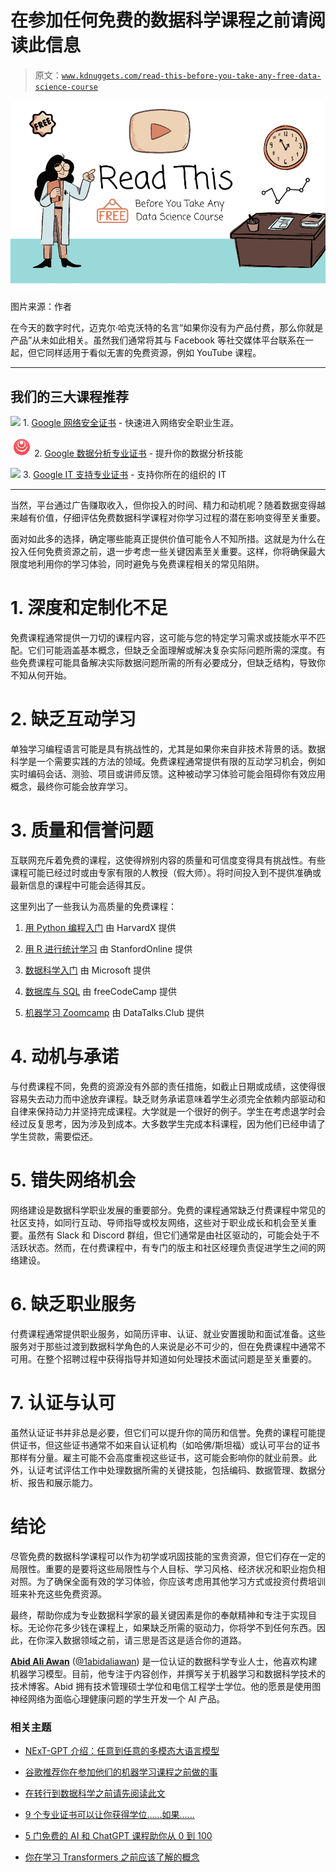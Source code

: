 # 在参加任何免费的数据科学课程之前请阅读此信息

> 原文：[`www.kdnuggets.com/read-this-before-you-take-any-free-data-science-course`](https://www.kdnuggets.com/read-this-before-you-take-any-free-data-science-course)

![在参加任何免费的数据科学课程之前请阅读此信息](img/27556a22d7a85e23c64882672441585d.png)

图片来源：作者

在今天的数字时代，迈克尔·哈克沃特的名言“如果你没有为产品付费，那么你就是产品”从未如此相关。虽然我们通常将其与 Facebook 等社交媒体平台联系在一起，但它同样适用于看似无害的免费资源，例如 YouTube 课程。

* * *

## 我们的三大课程推荐

![](img/0244c01ba9267c002ef39d4907e0b8fb.png) 1\. [Google 网络安全证书](https://www.kdnuggets.com/google-cybersecurity) - 快速进入网络安全职业生涯。

![](img/e225c49c3c91745821c8c0368bf04711.png) 2\. [Google 数据分析专业证书](https://www.kdnuggets.com/google-data-analytics) - 提升你的数据分析技能

![](img/0244c01ba9267c002ef39d4907e0b8fb.png) 3\. [Google IT 支持专业证书](https://www.kdnuggets.com/google-itsupport) - 支持你所在的组织的 IT

* * *

当然，平台通过广告赚取收入，但你投入的时间、精力和动机呢？随着数据变得越来越有价值，仔细评估免费数据科学课程对你学习过程的潜在影响变得至关重要。

面对如此多的选择，确定哪些能真正提供价值可能令人不知所措。这就是为什么在投入任何免费资源之前，退一步考虑一些关键因素至关重要。这样，你将确保最大限度地利用你的学习体验，同时避免与免费课程相关的常见陷阱。

# 1\. 深度和定制化不足

免费课程通常提供一刀切的课程内容，这可能与您的特定学习需求或技能水平不匹配。它们可能涵盖基本概念，但缺乏全面理解或解决复杂实际问题所需的深度。有些免费课程可能具备解决实际数据问题所需的所有必要成分，但缺乏结构，导致你不知从何开始。

# 2\. 缺乏互动学习

单独学习编程语言可能是具有挑战性的，尤其是如果你来自非技术背景的话。数据科学是一个需要实践的方法的领域。免费课程通常提供有限的互动学习机会，例如实时编码会话、测验、项目或讲师反馈。这种被动学习体验可能会阻碍你有效应用概念，最终你可能会放弃学习。

# 3\. 质量和信誉问题

互联网充斥着免费的课程，这使得辨别内容的质量和可信度变得具有挑战性。有些课程可能已经过时或由专家有限的人教授（假大师）。将时间投入到不提供准确或最新信息的课程中可能会适得其反。

这里列出了一些我认为高质量的免费课程：

1.  [用 Python 编程入门](https://www.edx.org/learn/python/harvard-university-cs50-s-introduction-to-programming-with-python?irclickid=zzjUuezqoxyPUIQXCo0XOVbQUkH22K1TgU1hW40&utm_source=affiliate&utm_medium=admitad%20GmbH.&utm_campaign=edX%20Tracking%20Link_&utm_content=TEXT_LINK&irgwc=1) 由 HarvardX 提供

1.  [用 R 进行统计学习](https://www.edx.org/learn/statistics/stanford-university-statistical-learning?irclickid=zzjUuezqoxyPUIQXCo0XOVbQUkH22Ky6gU1hW40&utm_source=affiliate&utm_medium=admitad%20GmbH.&utm_campaign=edX%20Tracking%20Link_&utm_content=TEXT_LINK&irgwc=1) 由 StanfordOnline 提供

1.  [数据科学入门](https://github.com/microsoft/Data-Science-For-Beginners) 由 Microsoft 提供

1.  [数据库与 SQL](https://www.youtube.com/watch?v=HXV3zeQKqGY) 由 freeCodeCamp 提供

1.  [机器学习 Zoomcamp](https://github.com/DataTalksClub/machine-learning-zoomcamp) 由 DataTalks.Club 提供

# 4\. 动机与承诺

与付费课程不同，免费的资源没有外部的责任措施，如截止日期或成绩，这使得很容易失去动力而中途放弃课程。缺乏财务承诺意味着学生必须完全依赖内部驱动和自律来保持动力并坚持完成课程。大学就是一个很好的例子。学生在考虑退学时会经过反复思考，因为涉及到成本。大多数学生完成本科课程，因为他们已经申请了学生贷款，需要偿还。

# 5\. 错失网络机会

网络建设是数据科学职业发展的重要部分。免费的课程通常缺乏付费课程中常见的社区支持，如同行互动、导师指导或校友网络，这些对于职业成长和机会至关重要。虽然有 Slack 和 Discord 群组，但它们通常是由社区驱动的，可能会处于不活跃状态。然而，在付费课程中，有专门的版主和社区经理负责促进学生之间的网络建设。

# 6\. 缺乏职业服务

付费课程通常提供职业服务，如简历评审、认证、就业安置援助和面试准备。这些服务对于那些过渡到数据科学角色的人来说是必不可少的，但在免费课程中通常不可用。在整个招聘过程中获得指导并知道如何处理技术面试问题是至关重要的。

# 7\. 认证与认可

虽然认证证书并非总是必要，但它们可以提升你的简历和信誉。免费的课程可能提供证书，但这些证书通常不如来自认证机构（如哈佛/斯坦福）或认可平台的证书那样有分量。雇主可能不会高度重视这些证书，这可能会影响你的就业前景。此外，认证考试评估工作中处理数据所需的关键技能，包括编码、数据管理、数据分析、报告和展示能力。

# 结论

尽管免费的数据科学课程可以作为初学或巩固技能的宝贵资源，但它们存在一定的局限性。重要的是要将这些局限性与个人目标、学习风格、经济状况和职业抱负相对照。为了确保全面有效的学习体验，你应该考虑用其他学习方式或投资付费培训班来补充这些免费资源。

最终，帮助你成为专业数据科学家的最关键因素是你的奉献精神和专注于实现目标。无论你花多少钱在课程上，如果缺乏所需的驱动力，你将学不到任何东西。因此，在你深入数据领域之前，请三思是否这是适合你的道路。

[](https://www.polywork.com/kingabzpro)****[Abid Ali Awan](https://www.polywork.com/kingabzpro)**** ([@1abidaliawan](https://www.linkedin.com/in/1abidaliawan)) 是一位认证的数据科学专业人士，他喜欢构建机器学习模型。目前，他专注于内容创作，并撰写关于机器学习和数据科学技术的技术博客。Abid 拥有技术管理硕士学位和电信工程学士学位。他的愿景是使用图神经网络为面临心理健康问题的学生开发一个 AI 产品。

### 相关主题

+   [NExT-GPT 介绍：任意到任意的多模态大语言模型](https://www.kdnuggets.com/introduction-to-nextgpt-anytoany-multimodal-large-language-model)

+   [谷歌推荐你在参加他们的机器学习课程之前做的事](https://www.kdnuggets.com/2021/10/google-recommends-before-machine-learning-data-science-course.html)

+   [在转行到数据科学之前请先阅读此文](https://www.kdnuggets.com/read-this-before-making-a-career-switch-to-data-science)

+   [9 个专业证书可以让你获得学位……如果……](https://www.kdnuggets.com/9-professional-certificates-that-can-take-you-onto-a-degree-if-you-really-want-to)

+   [5 门免费的 AI 和 ChatGPT 课程助你从 0 到 100](https://www.kdnuggets.com/5-free-courses-on-ai-and-chatgpt-to-take-you-from-0-100)

+   [你在学习 Transformers 之前应该了解的概念](https://www.kdnuggets.com/2023/01/concepts-know-getting-transformer.html)
